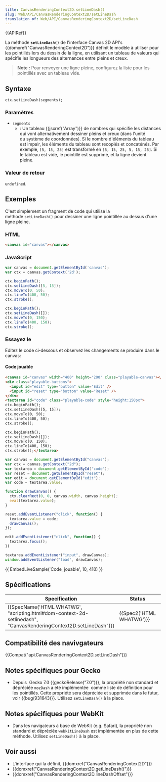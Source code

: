 ```yaml
---
title: CanvasRenderingContext2D.setLineDash()
slug: Web/API/CanvasRenderingContext2D/setLineDash
translation_of: Web/API/CanvasRenderingContext2D/setLineDash
---
```

{{APIRef}}

La méthode **`setLineDash()`** de l'interface Canvas 2D API's {{domxref("CanvasRenderingContext2D")}} définit le modèle à utiliser pour les pointillés lors du dessin de la ligne, en utilisant un tableau de valeurs qui spécifie les longueurs des alternances entre pleins et creux.

> **Note :** Pour renvoyer une ligne pleine, configurez la liste pour les pointillés avec un tableau vide.

## Syntaxe

    ctx.setLineDash(segments);

### Paramètres

- `segments`
  - : Un tableau {{jsxref("Array")}} de nombres qui spécifie les distances qui vont alternativement dessiner pleins et creux (dans l'unité du système de coordonnées). Si le nombre d'éléments du tableau est impair, les éléments du tableau sont recopiés et concaténés. Par exemple, `[5, 15, 25]` est transformé en `[5, 15, 25, 5, 15, 25]`. Si le tableau est vide, le pointillé est supprimé, et la ligne devient pleine.

### Valeur de retour

`undefined`.

## Exemples

C'est simplement un fragment de code qui utilise la méthode `setLineDash()` pour dessiner une ligne pointillée au dessus d'une ligne pleine.

### HTML

```html
<canvas id="canvas"></canvas>
```

### JavaScript

```js
var canvas = document.getElementById('canvas');
var ctx = canvas.getContext('2d');

ctx.beginPath();
ctx.setLineDash([5, 15]);
ctx.moveTo(0, 50);
ctx.lineTo(400, 50);
ctx.stroke();

ctx.beginPath();
ctx.setLineDash([]);
ctx.moveTo(0, 150);
ctx.lineTo(400, 150);
ctx.stroke();
```

### Essayez le

Editez le code ci-dessous et observez les changements se produire dans le canvas:

#### Code jouable

```html hidden
<canvas id="canvas" width="400" height="200" class="playable-canvas"></canvas>
<div class="playable-buttons">
  <input id="edit" type="button" value="Edit" />
  <input id="reset" type="button" value="Reset" />
</div>
<textarea id="code" class="playable-code" style="height:150px">
ctx.beginPath();
ctx.setLineDash([5, 15]);
ctx.moveTo(0, 50);
ctx.lineTo(400, 50);
ctx.stroke();

ctx.beginPath();
ctx.setLineDash([]);
ctx.moveTo(0, 150);
ctx.lineTo(400, 150);
ctx.stroke();</textarea>
```

```js hidden
var canvas = document.getElementById("canvas");
var ctx = canvas.getContext("2d");
var textarea = document.getElementById("code");
var reset = document.getElementById("reset");
var edit = document.getElementById("edit");
var code = textarea.value;

function drawCanvas() {
  ctx.clearRect(0, 0, canvas.width, canvas.height);
  eval(textarea.value);
}

reset.addEventListener("click", function() {
  textarea.value = code;
  drawCanvas();
});

edit.addEventListener("click", function() {
  textarea.focus();
})

textarea.addEventListener("input", drawCanvas);
window.addEventListener("load", drawCanvas);
```

{{ EmbedLiveSample('Code_jouable', 10, 410) }}

## Spécifications

| Specification                                                                                                                                        | Status                           | Comment |
| ---------------------------------------------------------------------------------------------------------------------------------------------------- | -------------------------------- | ------- |
| {{SpecName('HTML WHATWG', "scripting.html#dom-context-2d-setlinedash", "CanvasRenderingContext2D.setLineDash")}} | {{Spec2('HTML WHATWG')}} |         |

## Compatibilité des navivgateurs

{{Compat("api.CanvasRenderingContext2D.setLineDash")}}

## Notes spécifiques pour Gecko

- Depuis  Gecko 7.0 {{geckoRelease("7.0")}}, la propriété non standard et dépréciée `mozDash` a été implémentée  comme liste de définition pour les pointillés. Cette propriété sera dépréciée et supprimée dans le futur, voir {{bug(931643)}}. Utilisez `setLineDash()` à la place.

## Notes spécifiques pour WebKit

- Dans les navigateurs à base de WebKit (e.g. Safari), la propriété non standard et dépréciée `webkitLineDash` est implémentée en plus de cette méthode. Utilisez `setLineDash()` à la place.

## Voir aussi

- L'interface qui la définit, {{domxref("CanvasRenderingContext2D")}}
- {{domxref("CanvasRenderingContext2D.getLineDash()")}}
- {{domxref("CanvasRenderingContext2D.lineDashOffset")}}

